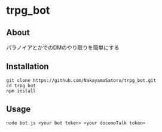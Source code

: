 # trpg_bot
## About
パラノイアとかでのDMのやり取りを簡単にする
## Installation
    git clone https://github.com/NakayamaSatoru/trpg_bot.git 
    cd trpg_bot
    npm install  
## Usage
    node bot.js <your bot token> <your docomoTalk token>
